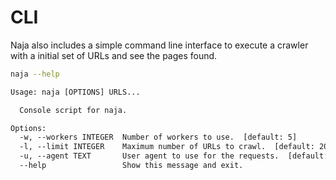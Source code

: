# CLI

Naja also includes a simple command line interface to execute a crawler with a initial set of
URLs and see the pages found.

```bash
naja --help
```

```txt
Usage: naja [OPTIONS] URLS...

  Console script for naja.

Options:
  -w, --workers INTEGER  Number of workers to use.  [default: 5]
  -l, --limit INTEGER    Maximum number of URLs to crawl.  [default: 20]
  -u, --agent TEXT       User agent to use for the requests.  [default: naja]
  --help                 Show this message and exit.
```

